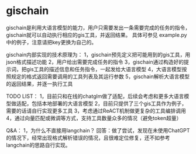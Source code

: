 # gischain

gischain是利用大语言模型的能力，用户只需要发出一条需要完成的任务的指令，gischain就可以自动执行相应的gis工具，并返回结果。
具体可参见 example.py 中的例子，注意请把key更换为自己的。

gischain内部实现的技术原理为：
1，gischain预先定义把可能用到的gis工具，用json格式描述功能
2，用户给出需要完成任务的指令
3，gischain通过构造好的提示词，把gis工具的描述信息和任务指令，一起发给大语言模型
4，大语言模型按照规定的格式返回需要调用的工具列表及其运行参数
5，gischain解析大语言模型的返回结果，并逐一执行工具

TODO LIST：
1，目前只和在线的chatglm做了适配，后续会考虑和更多大语言模型做适配，包括本地部署的大语言模型
2，目前只提供了三个gis工具作为例子，需要的话请自行实现更多工具
3，考虑通过ReACT机制做更复杂的工具编排调用
4，通过向量匹配或微调等方式，支持工具数量众多的情况（避免token超量）

Q&A：
1，为什么不直接用langchain？
回答：做了尝试，发现在未使用ChatGPT的情况下，经常出现格式解析错误的情况，且很难定位修复，还不如参考langchain的思路自行实现。
